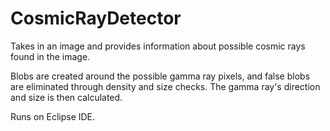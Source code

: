 # CosmicRayDetector
Takes in an image and provides information about possible cosmic rays found in the image.

Blobs are created around the possible gamma ray pixels, and false blobs are eliminated through density and size checks. 
The gamma ray's direction and size is then calculated.

Runs on Eclipse IDE.
